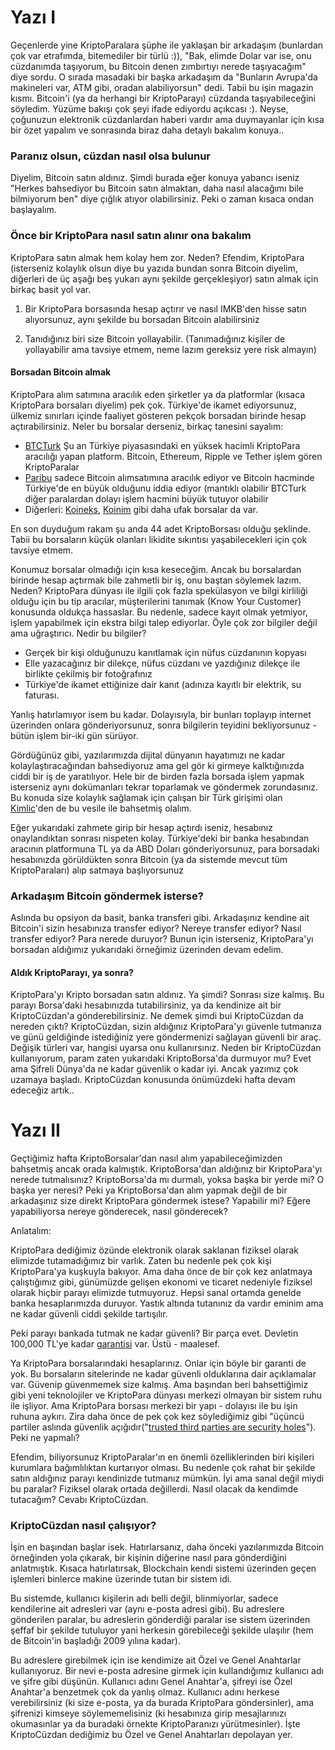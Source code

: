 # Yazı I

Geçenlerde yine KriptoParalara şüphe ile yaklaşan bir arkadaşım (bunlardan çok var etrafımda, bitemediler bir türlü :)), "Bak, elimde Dolar var ise, onu cüzdanımda taşıyorum, bu Bitcoin denen zımbırtıyı nerede taşıyacağım" diye sordu. O sırada masadaki bir başka arkadaşım da "Bunların Avrupa'da makineleri var, ATM gibi, oradan alabiliyorsun" dedi. Tabii bu işin magazin kısmı. Bitcoin'i (ya da herhangi bir KriptoParayı) cüzdanda taşıyabileceğini söyledim. Yüzüme bakışı çok şeyi ifade ediyordu açıkcası :). Neyse, çoğunuzun elektronik cüzdanlardan haberi vardır ama duymayanlar için kısa bir özet yapalım ve sonrasında biraz daha detaylı bakalım konuya.. 

### Paranız olsun, cüzdan nasıl olsa bulunur

Diyelim, Bitcoin satın aldınız. Şimdi burada eğer konuya yabancı iseniz "Herkes bahsediyor bu Bitcoin satın almaktan, daha nasıl alacağımı bile bilmiyorum ben" diye çığlık atıyor olabilirsiniz. Peki o zaman kısaca ondan başlayalım. 

### Önce bir KriptoPara nasıl satın alınır ona bakalım

KriptoPara satın almak hem kolay hem zor. Neden? Efendim, KriptoPara (isterseniz kolaylık olsun diye bu yazıda bundan sonra Bitcoin diyelim, diğerleri de üç aşağı beş yukarı aynı şekilde gerçekleşiyor) satın almak için birkaç basit yol var. 

1. Bir KriptoPara borsasında hesap açtırır ve nasıl IMKB'den hisse satın alıyorsunuz, aynı şekilde bu borsadan Bitcoin alabilirsiniz

2. Tanıdığınız biri size Bitcoin yollayabilir. (Tanımadığınız kişiler de yollayabilir ama tavsiye etmem, neme lazım gereksiz yere risk almayın)

#### Borsadan Bitcoin almak

KriptoPara alım satımına aracılık eden şirketler ya da platformlar (kısaca KriptoPara borsaları diyelim) pek çok. Türkiye'de ikamet ediyorsunuz, ülkemiz sınırları içinde faaliyet gösteren pekçok borsadan birinde hesap açtırabilirsiniz. Neler bu borsalar derseniz, birkaç tanesini sayalım:

- [BTCTurk](https://www.btcturk.com/) Şu an Türkiye piyasasındaki en yüksek hacimli KriptoPara aracılığı yapan platform. Bitcoin, Ethereum, Ripple ve Tether işlem gören KriptoParalar
- [Paribu](https://www.paribu.com/) sadece Bitcoin alımsatımına aracılık ediyor ve Bitcoin hacminde Türkiye'de en büyük olduğunu iddia ediyor (mantıklı olabilir BTCTurk diğer paralardan dolayı işlem hacmini büyük tutuyor olabilir
- Diğerleri: [Koineks](https://koineks.com/), [Koinim](https://koineks.com/) gibi daha ufak borsalar da var.

En son duyduğum rakam şu anda 44 adet KriptoBorsası olduğu şeklinde. Tabii bu borsaların küçük olanları likidite sıkıntısı yaşabilecekleri için çok tavsiye etmem. 

Konumuz borsalar olmadığı için kısa keseceğim. Ancak bu borsalardan birinde hesap açtırmak bile zahmetli bir iş, onu baştan söylemek lazım. Neden? KriptoPara dünyası ile ilgili çok fazla spekülasyon ve bilgi kirliliği olduğu için bu tip aracılar, müşterilerini tanımak (Know Your Customer) konusunda oldukça hassaslar. Bu nedenle, sadece kayıt olmak yetmiyor, işlem yapabilmek için ekstra bilgi talep ediyorlar. Öyle çok zor bilgiler değil ama uğraştırıcı. Nedir bu bilgiler? 

- Gerçek bir kişi olduğunuzu kanıtlamak için nüfus cüzdanının kopyası
- Elle yazacağınız bir dilekçe, nüfus cüzdanı ve yazdığınız dilekçe ile birlikte çekilmiş bir fotoğrafınız
- Türkiye'de ikamet ettiğinize dair kanıt (adınıza kayıtlı bir elektrik, su faturası. 

Yanlış hatırlamıyor isem bu kadar. Dolayısıyla, bir bunları toplayıp internet üzerinden onlara gönderiyorsunuz, sonra bilgilerin teyidini bekliyorsunuz - bütün işlem bir-iki gün sürüyor. 

Gördüğünüz gibi, yazılarımızda dijital dünyanın hayatımızı ne kadar kolaylaştıracağından bahsediyoruz ama gel gör ki girmeye kalktığınızda ciddi bir iş de yaratılıyor. Hele bir de birden fazla borsada işlem yapmak isterseniz aynı dokümanları tekrar toparlamak ve göndermek zorundasınız. Bu konuda size kolaylık sağlamak için çalışan bir Türk girişimi olan [Kimlic](https://kimlic.com/)'den de bu vesile ile bahsetmiş olalım.  

Eğer yukarıdaki zahmete girip bir hesap açtırdı iseniz, hesabınız onaylandıktan sonrası nispeten kolay. Türkiye'deki bir banka hesabından aracının platformuna TL ya da ABD Doları gönderiyorsunuz, para borsadaki hesabınızda görüldükten sonra Bitcoin (ya da sistemde mevcut tüm KriptoParaları) alıp satmaya başlıyorsunuz

### Arkadaşım Bitcoin göndermek isterse?

Aslında bu opsiyon da basit, banka transferi gibi. Arkadaşınız kendine ait Bitcoin'i sizin hesabınıza transfer ediyor? Nereye transfer ediyor? Nasıl transfer ediyor? Para nerede duruyor? Bunun için isterseniz, KriptoPara'yı borsadan aldığımız yukarıdaki örneğimiz üzerinden devam edelim. 

#### Aldık KriptoParayı, ya sonra?

KriptoPara'yı Kripto borsadan satın aldınız. Ya şimdi? Sonrası size kalmış. Bu parayı Borsa'daki hesabınızda tutabilirsiniz, ya da kendinize ait bir KriptoCüzdan'a gönderebilirsiniz. Ne demek şimdi bui KriptoCüzdan da nereden çıktı?  KriptoCüzdan, sizin aldığınız KriptoPara'yı güvenle tutmanıza ve günü geldiğinde istediğiniz yere göndermenizi sağlayan güvenli bir araç. Değişik türleri var, hangisi uyarsa onu kullanırsınız. Neden bir KriptoCüzdan kullanıyorum, param zaten yukarıdaki KriptoBorsa'da durmuyor mu? Evet ama Şifreli Dünya'da ne kadar güvenlik o kadar iyi. Ancak yazımız çok uzamaya başladı. KriptoCüzdan konusunda önümüzdeki hafta devam edeceğiz artık.. 

# Yazı II

Geçtiğimiz hafta KriptoBorsalar'dan nasıl alım yapabileceğimizden bahsetmiş ancak orada kalmıştık. KriptoBorsa'dan aldığınız bir KriptoPara'yı nerede tutmalısınız? KriptoBorsa'da mı durmalı, yoksa başka bir yerde mi? O başka yer neresi? Peki ya KriptoBorsa'dan alım yapmak değil de bir arkadaşınız size direkt KriptoPara göndermek istese? Yapabilir mi? Eğere yapabiliyorsa nereye gönderecek, nasıl gönderecek?


Anlatalım: 

KriptoPara dediğimiz özünde elektronik olarak saklanan fiziksel olarak elimizde tutamadığımız bir varlık. Zaten bu nedenle pek çok kişi KriptoPara'ya kuşkuyla bakıyor. Ama daha önce de bir çok kez anlatmaya çalıştığımız gibi, günümüzde gelişen ekonomi ve ticaret nedeniyle fiziksel olarak hiçbir parayı elimizde tutmuyoruz. Hepsi sanal ortamda genelde banka hesaplarımızda duruyor. Yastık altında tutanınız da vardır eminim ama ne kadar güvenli ciddi şekilde tartışılır. 

Peki parayı bankada tutmak ne kadar güvenli? Bir parça evet. Devletin 100,000 TL'ye kadar [garantisi](https://www.tmsf.org.tr/tr/Tmsf/Mevduat/mevduat.sss) var. Üstü - maalesef.  

Ya KriptoPara borsalarındaki hesaplarınız. Onlar için böyle bir garanti de yok. Bu borsaların sitelerinde ne kadar güvenli olduklarına dair açıklamalar var. Güvenip güvenmemek size kalmış. Ama başından beri bahsettiğimiz gibi yeni teknolojiler ve KriptoPara dünyası merkezi olmayan bir sistem ruhu ile işliyor. Ama KriptoPara borsası merkezi bir yapı - dolayısı ile bu işin ruhuna aykırı. Zira daha önce de pek çok kez söylediğimiz gibi "üçüncü partiler aslında güvenlik açığıdır("[trusted third parties are security holes](https://nakamotoinstitute.org/trusted-third-parties/)"). Peki ne yapmalı? 

Efendim, biliyorsunuz KriptoParalar'ın en önemli özelliklerinden biri kişileri kurumlara bağımlılıktan kurtarıyor olması.  Bu nedenle çok rahat bir şekilde satın aldığınız parayı kendinizde tutmanız mümkün. İyi ama sanal değil miydi bu paralar? Fiziksel olarak ortada değillerdi. Nasıl olacak da kendimde tutacağım? Cevabı KriptoCüzdan. 

### KriptoCüzdan nasıl çalışıyor?

İşin en başından başlar isek. Hatırlarsanız, daha önceki yazılarımızda Bitcoin örneğinden yola çıkarak, bir kişinin diğerine nasıl para gönderdiğini anlatmıştık. Kısaca hatırlatırsak, Blockchain kendi sistemi üzerinden geçen işlemleri binlerce makine üzerinde tutan bir sistem idi. 

Bu sistemde, kullanıcı kişilerin adı belli değil, blinmiyorlar, sadece kendilerine ait adresleri var (aynı e-posta adresi gibi). Bu adreslere gönderilen paralar, bu adreslerin gönderdiği paralar ise sistem üzerinden şeffaf bir şekilde tutuluyor yani herkesin görebileceği şekilde ulaşılır (hem de Bitcoin'in başladığı 2009 yılına kadar). 

Bu adreslere girebilmek için ise kendimize ait Özel ve Genel Anahtarlar kullanıyoruz. Bir nevi e-posta adresine girmek için kullandığımız kullanıcı adı ve şifre gibi düşünün. Kullanıcı adını Genel Anahtar'a, şifreyi ise Özel Anahtar'a benzetmek çok da yanlış olmaz. Kullanıcı adını herkese verebilirsiniz (ki size e-posta, ya da burada KriptoPara göndersinler), ama şifrenizi kimseye söylememelisiniz (ki hesabınıza girip mesajlarınızı okumasınlar ya da buradaki örnekte KriptoParanızı yürütmesinler). İşte KriptoCüzdan dediğimiz bu Özel ve Genel Anahtarları depolayan yer. 





